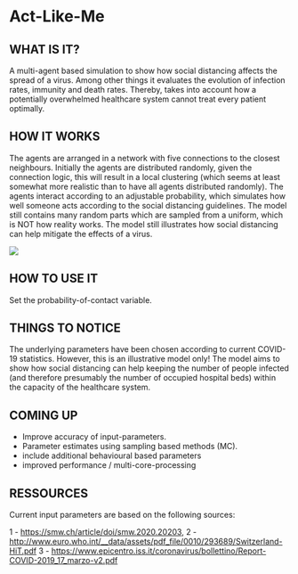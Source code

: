 # Act-Like-Me

## WHAT IS IT?

A multi-agent based simulation to show how social distancing affects the spread of a virus. Among other things it evaluates the evolution of infection rates, immunity and death rates. Thereby, takes into account how a potentially overwhelmed healthcare system cannot treat every patient optimally.



## HOW IT WORKS

The agents are arranged in a network with five connections to the closest neighbours. Initially the agents are distributed randomly, given the connection logic, this will result in a local clustering (which seems at least somewhat more realistic than to have all agents distributed randomly). The agents interact according to an adjustable probability,  which simulates how well someone acts according to the social distancing guidelines. The model still contains many random parts which are sampled from a uniform, which is NOT how reality works. The model still illustrates how social distancing can help mitigate the effects of a virus. 

![](images/actlikeme.gif)

## HOW TO USE IT

Set the probability-of-contact variable. 

## THINGS TO NOTICE

The underlying parameters have been chosen according to current COVID-19 statistics. However, this is an illustrative model only! The model aims to show how social distancing can help keeping the number of people infected (and therefore presumably the number of occupied hospital beds) within the capacity of the healthcare system. 

## COMING UP

- Improve accuracy of input-parameters. 
- Parameter estimates using sampling based methods (MC). 
- include additional behavioural based parameters
- improved performance / multi-core-processing

## RESSOURCES

Current input parameters are based on the following sources:

1 - https://smw.ch/article/doi/smw.2020.20203,
2 - http://www.euro.who.int/__data/assets/pdf_file/0010/293689/Switzerland-HiT.pdf
3 - https://www.epicentro.iss.it/coronavirus/bollettino/Report-COVID-2019_17_marzo-v2.pdf